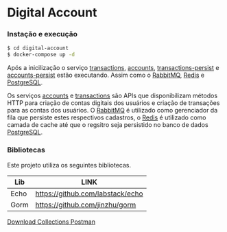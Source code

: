 # Digital Account


### Instação e execução

```sh
$ cd digital-account
$ docker-compose up -d
```

Após a inicilização o serviço [transactions](https://github.com/dalmarcogd/digital-account/tree/master/transactions), [accounts](https://github.com/dalmarcogd/digital-account/tree/master/accounts), [transactions-persist](https://github.com/dalmarcogd/digital-account/tree/master/transactions-persist) e [accounts-persist](https://github.com/dalmarcogd/digital-account/tree/master/accounts-persist) estão executando. Assim como o [RabbitMQ](https://www.rabbitmq.com/), [Redis](https://redis.io/) e [PostgreSQL](https://www.postgresql.org/).

Os serviços [accounts](https://github.com/dalmarcogd/digital-account/tree/master/accounts) e [transactions](https://github.com/dalmarcogd/digital-account/tree/master/transactions) são APIs que disponibilizam métodos HTTP para criação de contas digitais dos usuários e criação de transações para as contas dos usuários. O [RabbitMQ](https://www.rabbitmq.com/) é utilizado como gerenciador da fila que persiste estes respectivos cadastros, o [Redis](https://redis.io/) é utilizado como camada de cache até que o regsitro seja persistido no banco de dados [PostgreSQL](https://www.postgresql.org/).

### Bibliotecas

Este projeto utiliza os seguintes bibliotecas.

| Lib | LINK |
| ------ | ------ |
| Echo | https://github.com/labstack/echo |
| Gorm | https://github.com/jinzhu/gorm |

[Download Collections Postman](https://github.com/dalmarcogd/digital-account/blob/master/Digital%20Account.postman_collection.json)
